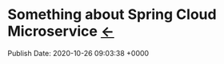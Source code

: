 # Something about Spring Cloud Microservice  [←](index.md)

Publish Date:  2020-10-26 09:03:38 +0000


